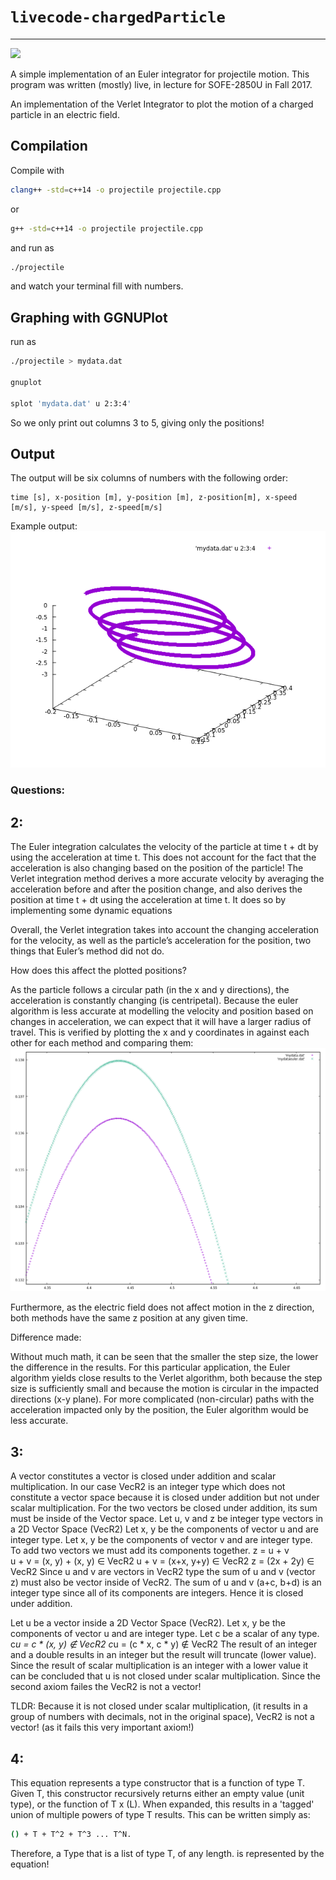 # `livecode-chargedParticle`
---
![](https://travis-ci.org/timtro/livecode-projectile.svg?branch=master)

A simple implementation of an Euler integrator for projectile motion. This program was written (mostly) live, in lecture for SOFE-2850U in Fall 2017.

An implementation of the Verlet Integrator to plot the motion of a charged particle in an electric field.

## Compilation

Compile with
```bash
clang++ -std=c++14 -o projectile projectile.cpp
```
or
```bash
g++ -std=c++14 -o projectile projectile.cpp
```
and run as
```bash
./projectile
```
and watch your terminal fill with numbers.

## Graphing with GGNUPlot
run as 
```bash
./projectile > mydata.dat

gnuplot

splot 'mydata.dat' u 2:3:4'
```
So we only print out columns 3 to 5, giving only the positions!
## Output

The output will be six columns of numbers with the following order:
```
time [s], x-position [m], y-position [m], z-position[m], x-speed [m/s], y-speed [m/s], z-speed[m/s]
```
Example output:   
![](sample-output.png)

### Questions:

## 2:
The Euler integration calculates the velocity of the particle at time t + dt by using the acceleration at time t.  This does not account for the fact that the acceleration is also changing based on the position of the particle!  The Verlet integration method derives a more accurate velocity by averaging the acceleration before and after the position change, and also derives the position at time t + dt using the acceleration at time t.  It does so by implementing some dynamic equations

Overall, the Verlet integration takes into account the changing acceleration for the velocity, as well as the particle’s acceleration for the position, two things that Euler’s method did not do.

How does this affect the plotted positions?

As the particle follows a circular path (in the x and y directions), the acceleration is constantly changing (is centripetal).  Because the euler algorithm is less accurate at modelling the velocity and position based on changes in acceleration, we can expect that it will have a larger radius of travel.  This is verified by plotting the x and y coordinates in against each other for each method and comparing them:
![](euler-vs-verlet.png)

Furthermore, as the electric field does not affect motion in the z direction, both methods have the same z position at any given time.

Difference made:

Without much math, it can be seen that the smaller the step size, the lower the difference in the results.  For this particular application, the Euler algorithm yields close results to the Verlet algorithm, both because the step size is sufficiently small and because the motion is circular in the impacted directions (x-y plane).  For more complicated (non-circular) paths with the acceleration impacted only by the position, the Euler algorithm would be less accurate.

## 3: 
A vector constitutes a vector is closed under addition and scalar multiplication. In our case VecR2 is an integer type which does not constitute a vector space because it is closed under addition but not under scalar multiplication. 
For the two vectors be closed under addition, its sum must be inside of the Vector space.
Let u, v and z be integer type vectors in a 2D Vector Space (VecR2)
Let x, y be the components of vector u and are integer type.
Let x, y be the components of vector v and are integer type.
To add two vectors we must add its components together. 
z = u + v  
u + v = (x, y) + (x, y) ∈ VecR2
u + v = (x+x, y+y)  ∈ VecR2
z = (2x + 2y) ∈ VecR2
Since u and v are vectors in VecR2 type the sum of u and v (vector z) must also be vector inside of VecR2. The sum of u and v (a+c, b+d) is an integer type since all of its components are integers. Hence it is closed under addition. 

Let u be a vector inside a 2D Vector Space (VecR2).
Let x, y be the components of vector u and are integer type.
Let c be a scalar of any type. 
c*u = c * (x, y) ∉ VecR2
c*u = (c * x, c * y) ∉ VecR2
The result of an integer and a double results in an integer but the result will truncate (lower value). Since the result of scalar multiplication is an integer with a lower value it can be concluded that u is not closed under scalar multiplication. 
Since the second axiom failes the VecR2<int> is not a vector!

TLDR: Because it is not closed under scalar multiplication, (it results in a group of numbers with decimals, not in the original space), VecR2<int> is not a vector!  (as it fails this very important axiom!)

## 4:

This equation represents a type constructor that is a function of type T.  Given T, this constructor recursively returns either an empty value (unit type), or the function of T x (L<T>).  When expanded, this results in a 'tagged' union of multiple powers of type T results. 
This can be written simply as: 
  ```bash
  () + T + T^2 + T^3 ... T^N.
  ```
  
 Therefore, a Type that is a list of type T, of any length. is represented by the equation!  

